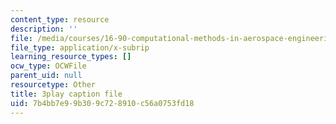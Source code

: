 ```yaml
---
content_type: resource
description: ''
file: /media/courses/16-90-computational-methods-in-aerospace-engineering-spring-2014/7b4bb7e99b309c728910c56a0753fd18_A-qap-PTmgo.srt
file_type: application/x-subrip
learning_resource_types: []
ocw_type: OCWFile
parent_uid: null
resourcetype: Other
title: 3play caption file
uid: 7b4bb7e9-9b30-9c72-8910-c56a0753fd18
---
```

